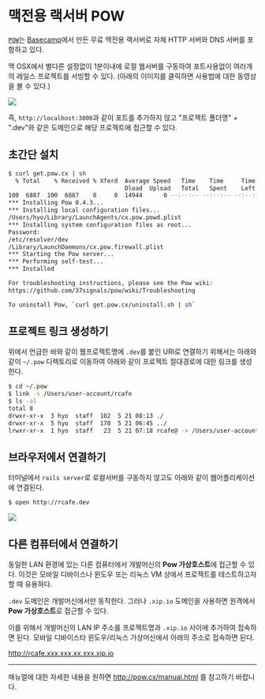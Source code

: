 # 맥전용 랙서버 POW

[`POW`](http://pow.cx)는 [Basecamp](http://basecamp.com/)에서 만든 무료 맥전용 랙서버로 자체 HTTP 서버와 DNS 서버를 포함하고 있다.

맥 OSX에서 별다른 설정없이 1분이내에 로컬 웹서버를 구동하여 포트사용없이 여러개의 레일스 프로젝트를 서빙할 수 있다. (아래의 이미지를 클릭하면 사용법에 대한 동영상을 볼 수 있다.)

[![](http://pow.cx/images/logo-pow.png)](http://get.pow.cx/media/screencast.mov)


즉, `http://localhost:3000`과 같이 포트를 추가하지 않고 "프로젝트 폴더명" + ".dev"와 같은 도메인으로 해당 프로젝트에 접근할 수 있다.
## 초간단 설치

```bash
$ curl get.pow.cx | sh
  % Total    % Received % Xferd  Average Speed   Time    Time     Time  Current
                                 Dload  Upload   Total   Spent    Left  Speed
100  6887  100  6887    0     0  14944      0 --:--:-- --:--:-- --:--:-- 14939
*** Installing Pow 0.4.3...
*** Installing local configuration files...
/Users/hyo/Library/LaunchAgents/cx.pow.powd.plist
*** Installing system configuration files as root...
Password:
/etc/resolver/dev
/Library/LaunchDaemons/cx.pow.firewall.plist
*** Starting the Pow server...
*** Performing self-test...
*** Installed

For troubleshooting instructions, please see the Pow wiki:
https://github.com/37signals/pow/wiki/Troubleshooting

To uninstall Pow, `curl get.pow.cx/uninstall.sh | sh`
```

## 프로젝트 링크 생성하기

위에서 언급한 바와 같이 웹프로젝트명에 `.dev`를 붙인 URI로 연결하기 위해서는 아래와 같이 `~/.pow` 디렉토리로 이동하여 아래와 같이 프로젝트 절대경로에 대한 링크를 생성한다.

```bash
$ cd ~/.pow
$ link -s /Users/user-account/rcafe
$ ls -al
total 8
drwxr-xr-x  3 hyo  staff  102  5 21 08:13 ./
drwxr-xr-x  5 hyo  staff  170  5 21 06:45 ../
lrwxr-xr-x  1 hyo  staff   23  5 21 07:18 rcafe@ -> /Users/user-account/rcafe
```

## 브라우저에서 연결하기

터미널에서 `rails server`로 로컬서버를 구동하지 않고도 아래와 같이 웹어플리케이션에 연결된다.

```bash
$ open http://rcafe.dev
```

![](http://i1373.photobucket.com/albums/ag392/rorlab/Photobucket%20Desktop%20-%20RORLAB/2014-05-21_08-17-53_zpsb286a308.png)


## 다른 컴퓨터에서 연결하기

동일한 LAN 환경에 있는 다른 컴퓨터에서 개발머신의 **Pow 가상호스트**에 접근할 수 있다. 이것은 모바일 디바이스나 윈도우 또는 리눅스 VM 상에서 프로젝트를 테스트하고자 할 때 유용하다.

`.dev` 도메인은 개발머신에서만 동작한다. 그러나 `.xip.io` 도메인을 사용하면 원격에서 **Pow 가상호스트**로 접근할 수 있다.

이를 위해서 개발머신의 LAN IP 주소를 프로젝트명과 `.xip.io` 사이에 추가하여 접속하면 된다. 모바일 디바이스타 윈도우/리눅스 가상머신에서 아래의 주소로 접속하면 된다.

http://rcafe.xxx.xxx.xx.xxx.xip.io

---

매뉴얼에 대한 자세한 내용을 원하면 http://pow.cx/manual.html 를 참고하기 바랍니다.




